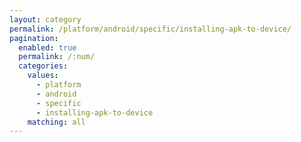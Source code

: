 ```yaml
---
layout: category
permalink: /platform/android/specific/installing-apk-to-device/
pagination: 
  enabled: true
  permalink: /:num/
  categories:
    values:
      - platform
      - android
      - specific
      - installing-apk-to-device
    matching: all
---
```


